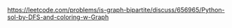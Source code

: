 https://leetcode.com/problems/is-graph-bipartite/discuss/656965/Python-sol-by-DFS-and-coloring-w-Graph
